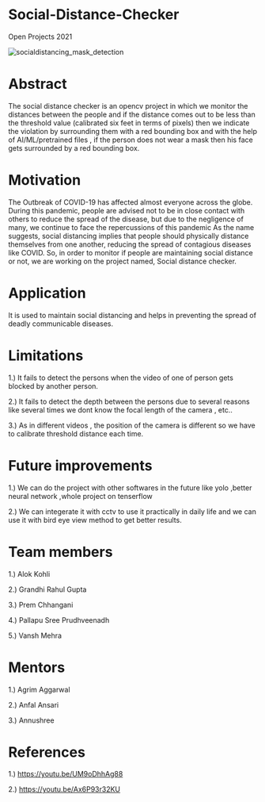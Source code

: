 # Social-Distance-Checker
Open Projects 2021


![socialdistancing_mask_detection](https://user-images.githubusercontent.com/88554453/128603773-dceafea5-7f4f-46a8-8303-98dc23235368.jpg)

# Abstract 

The social distance checker is an opencv project in which we monitor the distances between the people and if the distance comes out to be less than the threshold value (calibrated six feet in terms of pixels) then we indicate the violation by surrounding them with a red bounding box and with the help of AI/ML/pretrained files , if the person does not wear a mask then his face gets surrounded by a red bounding box.

# Motivation

The Outbreak of COVID-19 has affected almost everyone across the globe. During this pandemic, people are 
advised not to be in close contact with others to reduce the spread of the disease, but due to the negligence 
of many, we continue to face the repercussions of this pandemic
As the name suggests, social distancing implies that people should physically distance themselves from 
one another, reducing the spread of contagious diseases like COVID. So, in order to monitor if people are 
maintaining social distance or not, we are working on the project named, Social distance checker. 

# Application

It is used to maintain social distancing and helps in preventing the spread of deadly communicable diseases.

# Limitations

1.) It fails to detect the persons when the video of one of person gets blocked by another person. 

2.) It fails to detect the depth between the persons due to several reasons like several times we dont know the focal length of the camera , etc.. 

3.) As in different videos , the position of the camera is different so we have to calibrate threshold distance each time.

# Future improvements

1.) We can do the project with other softwares
in the future like yolo ,better neural network ,whole 
project on tenserflow 

2.) We can integerate it with cctv to use it practically in daily life and we can use it with bird eye view method to get better results.

# Team members

1.) Alok Kohli

2.) Grandhi Rahul Gupta

3.) Prem Chhangani

4.) Pallapu Sree Prudhveenadh

5.) Vansh Mehra

# Mentors

1.) Agrim Aggarwal

2.) Anfal Ansari

3.) Annushree

# References 

1.) https://youtu.be/UM9oDhhAg88

2.) https://youtu.be/Ax6P93r32KU

